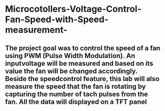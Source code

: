 # Microcotollers-Voltage-Control-Fan-Speed-with-Speed-measurement-
## The project goal was to  control the speed of a fan using PWM (Pulse Width Modulation). An inputvoltage will be measured and based on its value the fan will be changed accordingly. Beside the speedcontrol feature, this lab will also measure the speed that the fan is rotating by capturing the number of tach pulses from the fan. All the data will displayed on a TFT panel
